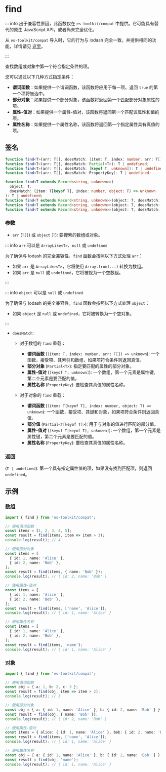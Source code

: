 # find

::: info
出于兼容性原因，此函数仅在 `es-toolkit/compat` 中提供。它可能具有替代的原生 JavaScript API，或者尚未完全优化。

从 `es-toolkit/compat` 导入时，它的行为与 lodash 完全一致，并提供相同的功能，详情请见 [这里](../../../compatibility.md)。

:::

查找数组或对象中第一个符合指定条件的项。

您可以通过以下几种方式指定条件：

- **谓词函数**：如果提供一个谓词函数，该函数将应用于每一项。返回 `true` 的第一个项将被选中。
- **部分对象**：如果提供一个部分对象，该函数将返回第一个匹配部分对象属性的项。
- **属性-值对**：如果提供一个属性-值对，该函数将返回第一个匹配该属性和值的项。
- **属性名称**：如果提供一个属性名称，该函数将返回第一个指定属性具有真值的项。

## 签名

```typescript
function find<T>(arr: T[], doesMatch: (item: T, index: number, arr: T[]) => unknown): T | undefined;
function find<T>(arr: T[], doesMatch: Partial<T>): T | undefined;
function find<T>(arr: T[], doesMatch: [keyof T, unknown]): T | undefined;
function find<T>(arr: T[], doesMatch: PropertyKey): T | undefined;

function find<T extends Record<string, unknown>>(
  object: T,
  doesMatch: (item: T[keyof T], index: number, object: T) => unknown
): T | undefined;
function find<T extends Record<string, unknown>>(object: T, doesMatch: Partial<T[keyof T]>): T | undefined;
function find<T extends Record<string, unknown>>(object: T, doesMatch: [keyof T[keyof T], unknown]): T | undefined;
function find<T extends Record<string, unknown>>(object: T, doesMatch: PropertyKey): T | undefined;
```

### 参数

- `arr` (`T[]`) 或 `object` (`T`): 要搜索的数组或对象。

::: info `arr` 可以是 `ArrayLike<T>`、`null` 或 `undefined`

为了确保与 lodash 的完全兼容性，`find` 函数会按照以下方式处理 `arr`：

- 如果 `arr` 是 `ArrayLike<T>`，它将使用 `Array.from(...)` 转换为数组。
- 如果 `arr` 是 `null` 或 `undefined`，它将被视为一个空数组。

:::

::: info `object` 可以是 `null` 或 `undefined`

为了确保与 lodash 的完全兼容性，`find` 函数会按照以下方式处理 `object`：

- 如果 `object` 是 `null` 或 `undefined`，它将被转换为一个空对象。

:::

- `doesMatch`:

  - 对于数组的 `find` 重载：

    - **谓词函数** (`(item: T, index: number, arr: T[]) => unknown`): 一个函数，接受项、其索引和数组，如果项符合条件则返回真值。
    - **部分对象** (`Partial<T>`): 指定要匹配的属性的部分对象。
    - **属性-值对** (`[keyof T, unknown]`): 一个数组，第一个元素是属性键，第二个元素是要匹配的值。
    - **属性名称** (`PropertyKey`): 要检查其真值的属性名称。

  - 对于对象的 `find` 重载：
    - **谓词函数** (`(item: T[keyof T], index: number, object: T) => unknown`): 一个函数，接受项、其键和对象，如果项符合条件则返回真值。
    - **部分值** (`Partial<T[keyof T]>`): 用于与对象的值进行匹配的部分值。
    - **属性-值对** (`[keyof T[keyof T], unknown]`): 一个数组，第一个元素是属性键，第二个元素是要匹配的值。
    - **属性名称** (`PropertyKey`): 要检查其真值的属性名称。

### 返回

(`T | undefined`): 第一个具有指定属性值的项，如果没有找到匹配项，则返回 `undefined`。

## 示例

### 数组

```typescript
import { find } from 'es-toolkit/compat';

// 使用谓词函数
const items = [1, 2, 3, 4, 5];
const result = find(items, item => item > 3);
console.log(result); // 4

// 使用部分对象
const items = [
  { id: 1, name: 'Alice' },
  { id: 2, name: 'Bob' },
];
const result = find(items, { name: 'Bob' });
console.log(result); // { id: 2, name: 'Bob' }

// 使用属性-值对
const items = [
  { id: 1, name: 'Alice' },
  { id: 2, name: 'Bob' },
];
const result = find(items, ['name', 'Alice']);
console.log(result); // { id: 1, name: 'Alice' }

// 使用属性名称
const items = [
  { id: 1, name: 'Alice' },
  { id: 2, name: 'Bob' },
];
const result = find(items, 'name');
console.log(result); // { id: 1, name: 'Alice' }
```

### 对象

```typescript
import { find } from 'es-toolkit/compat';

// 使用谓词函数
const obj = { a: 1, b: 2, c: 3 };
const result = find(obj, item => item > 2);
console.log(result); // 3

// 使用部分对象
const obj = { a: { id: 1, name: 'Alice' }, b: { id: 2, name: 'Bob' } };
const result = find(obj, { name: 'Bob' });
console.log(result); // { id: 2, name: 'Bob' }

// 使用属性-值对
const items = { alice: { id: 1, name: 'Alice' }, bob: { id: 2, name: 'Bob' } };
const result = find(items, ['name', 'Alice']);
console.log(result); // { id: 1, name: 'Alice' }

// 使用属性名称
const obj = { a: { id: 1, name: 'Alice' }, b: { id: 2, name: 'Bob' } };
const result = find(obj, 'name');
console.log(result); // { id: 1, name: 'Alice' }
```
